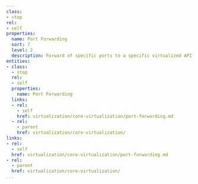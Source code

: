 ```yaml
---
class:
- stop
rel:
- self
properties:
  name: Port Forwarding
  sort: 7
  level: 2
  description: Forward of specific ports to a specific virtualized API instance.
entities:
- class:
  - stop
  rel:
  - self
  properties:
    name: Port Forwarding
  links:
  - rel:
    - self
    href: virtualization/core-virtualization/port-forwarding.md
  - rel:
    - parent
    href: virtualization/core-virtualization/
links:
- rel:
  - self
  href: virtualization/core-virtualization/port-forwarding.md
- rel:
  - parent
  href: virtualization/core-virtualization/
...
```

